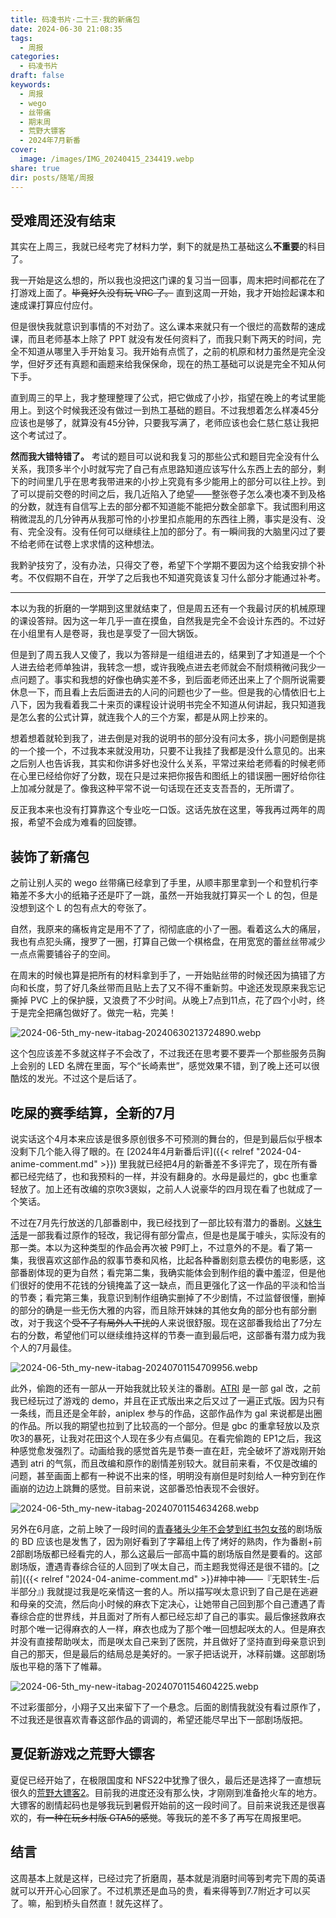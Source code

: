 ```yaml
---
title: 码凌书片·二十三·我的新痛包
date: 2024-06-30 21:08:35
tags:
  - 周报
categories:
  - 码凌书片
draft: false
keywords:
  - 周报
  - wego
  - 丝带痛
  - 期末周
  - 荒野大镖客
  - 2024年7月新番
cover:
  image: /images/IMG_20240415_234419.webp
share: true
dir: posts/随笔/周报
---
```


## 受难周还没有结束

其实在上周三，我就已经考完了材料力学，剩下的就是热工基础这么**不重要**的科目了。

我一开始是这么想的，所以我也没把这门课的复习当一回事，周末把时间都花在了打游戏上面了。~~毕竟好久没有玩 VRC 了。~~ 直到这周一开始，我才开始捡起课本和速成课打算应付应付。

但是很快我就意识到事情的不对劲了。这么课本来就只有一个很烂的高数帮的速成课，而且老师基本上除了 PPT 就没有发任何资料了，而我只剩下两天的时间，完全不知道从哪里入手开始复习。我开始有点慌了，之前的机原和材力虽然是完全没学，但好歹还有真题和画题来给我保保命，现在的热工基础可以说是完全不知从何下手。

直到周三的早上，我才整理整理了公式，把它做成了小抄，指望在晚上的考试里能用上。到这个时候我还没有做过一到热工基础的题目。不过我想着怎么样凑45分应该也是够了，就算没有45分钟，只要我写满了，老师应该也会仁慈仁慈让我把这个考试过了。

**然而我大错特错了。** 考试的题目可以说和我复习的那些公式和题目完全没有什么关系，我顶多半个小时就写完了自己有点思路知道应该写什么东西上去的部分，剩下的时间里几乎在思考我带进来的小抄上究竟有多少能用上的部分可以往上抄。到了可以提前交卷的时间之后，我几近陷入了绝望——整张卷子怎么凑也凑不到及格的分数，就连有自信写上去的部分都不知道能不能把分数全部拿下。我试图利用这稍微混乱的几分钟再从我那可怜的小抄里扣点能用的东西往上腾，事实是没有、没有、完全没有。没有任何可以继续往上加的部分了。有一瞬间我的大脑里闪过了要不给老师在试卷上求求情的这种想法。

我黔驴技穷了，没有办法，只得交了卷，希望下个学期不要因为这个给我安排个补考。不仅假期不自在，开学了之后我也不知道究竟该复习什么部分才能通过补考。

---

本以为我的折磨的一学期到这里就结束了，但是周五还有一个我最讨厌的机械原理的课设答辩。因为这一年几乎一直在摸鱼，自然我是完全不会设计东西的。不过好在小组里有人是卷哥，我也是享受了一回大锅饭。

但是到了周五我人又傻了，我以为答辩是一组组进去的，结果到了才知道是一个个人进去给老师单独讲，我转念一想，或许我晚点进去老师就会不耐烦稍微问我少一点问题了。事实和我想的好像也确实差不多，到后面老师还出来上了个厕所说需要休息一下，而且看上去后面进去的人问的问题也少了一些。但是我的心情依旧七上八下，因为我看着我二十来页的课程设计说明书完全不知道从何讲起，我只知道我是怎么套的公式计算，就连我个人的三个方案，都是从网上抄来的。

想着想着就轮到我了，进去倒是对我的说明书的部分没有问太多，挑小问题倒是挑的一个接一个，不过我本来就没用功，只要不让我挂了我都是没什么意见的。出来之后别人也告诉我，其实和你讲多好也没什么关系，平常过来给老师看的时候老师在心里已经给你好了分数，现在只是过来把你报告和图纸上的错误圈一圈好给你往上加减分就是了。像我这种平常不说一句话现在还支支吾吾的，无所谓了。

反正我本来也没有打算靠这个专业吃一口饭。这话先放在这里，等我再过两年的周报，希望不会成为难看的回旋镖。

## 装饰了新痛包

之前让别人买的 wego 丝带痛已经拿到了手里，从顺丰那里拿到一个和登机行李箱差不多大小的纸箱子还是吓了一跳，虽然一开始我就打算买一个 L 的包，但是没想到这个 L 的包有点大的夸张了。

自然，我原来的痛板肯定是用不了了，彻彻底底的小了一圈。看着这么大的痛层，我也有点犯头痛，搜罗了一圈，打算自己做一个棋格盘，在用宽宽的蕾丝丝带减少一点点需要铺谷子的空间。

在周末的时候也算是把所有的材料拿到手了，一开始贴丝带的时候还因为搞错了方向和长度，剪了好几条丝带而且贴上去了又不得不重新剪。中途还发现原来我忘记撕掉 PVC 上的保护膜，又浪费了不少时间。从晚上7点到11点，花了四个小时，终于是完全把痛包做好了。做完一粘，完美！

![2024-06-5th_my-new-itabag-20240630213724890.webp](/images/2024-06-5th_my-new-itabag-20240630213724890.webp)

这个包应该差不多就这样子不会改了，不过我还在思考要不要弄一个那些服务员胸上会别的 LED 名牌在里面，写个“长崎素世”，感觉效果不错，到了晚上还可以很酷炫的发光。不过这个是后话了。

## 吃屎的赛季结算，全新的7月

说实话这个4月本来应该是很多原创很多不可预测的舞台的，但是到最后似乎根本没剩下几个能入得了眼的。在 [2024年4月新番后评]({{< relref "2024-04-anime-comment.md" >}}) 里我就已经把4月的新番差不多评完了，现在所有番都已经完结了，也和我预料的一样，并没有翻身的。水母是最烂的，gbc 也重拿轻放了。加上还有改编的京吹3褒姒，之前人人说豪华的四月现在看了也就成了一个笑话。

不过在7月先行放送的几部番剧中，我已经找到了一部比较有潜力的番剧。[义妹生活](https://bangumi.tv/subject/393037)是一部我看过原作的轻改，我记得有部分雷点，但是也是属于噱头，实际没有的那一类。本以为这种类型的作品会再次被 P9盯上，不过意外的不是。看了第一集，我很喜欢这部作品的叙事节奏和风格，比起各种番剧刻意去模仿的电影感，这部番剧体现的更为自然；看完第二集，我确实能体会到制作组的囊中羞涩，但是他们很好的使用不花钱的分镜掩盖了这一缺点，而且更强化了这一作品的平淡和恰当的节奏；看完第三集，我意识到制作组确实删掉了不少剧情，不过监督很懂，删掉的部分的确是一些无伤大雅的内容，而且除开妹妹的其他女角的部分也有部分删改，对于我这个~~受不了有局外人干扰的~~人来说很舒服。现在这部番我给出了7分左右的分数，希望他们可以继续维持这样的节奏一直到最后吧，这部番有潜力成为我个人的7月最佳。

![2024-06-5th_my-new-itabag-20240701154709956.webp](/images/2024-06-5th_my-new-itabag-20240701154709956.webp)

此外，偷跑的还有一部从一开始我就比较关注的番剧。[ATRI](https://bangumi.tv/subject/397604) 是一部 gal 改，之前我已经玩过了游戏的 demo，并且在正式版出来之后又过了一遍正式版。因为只有一条线，而且还是全年龄，aniplex 参与的作品，这部作品作为 gal 来说都是出圈的作品。所以我的期望也拉到了比较高的一个部分。但是 gbc 的重拿轻放以及京吹3的暴死，让我对花田这个人现在多少有点偏见。在看完偷跑的 EP1之后，我这种感觉愈发强烈了。动画给我的感觉首先是节奏一直在赶，完全破坏了游戏刚开始遇到 atri 的气氛，而且改编和原作的剧情差别较大。就目前来看，不仅是改编的问题，甚至画面上都有一种说不出来的怪，明明没有崩但是时刻给人一种穷到在作画崩的边边上跳舞的感觉。目前来说，这部番恐怕表现不会很好。

![2024-06-5th_my-new-itabag-20240701154634268.webp](/images/2024-06-5th_my-new-itabag-20240701154634268.webp)

另外在6月底，之前上映了一段时间的[青春猪头少年不会梦到红书包女孩](https://bangumi.tv/subject/426239)的剧场版的 BD 应该也是发售了，因为刚好看到了字幕组上传了烤好的熟肉，作为番剧+前2部剧场版都已经看完的人，那么这最后一部高中篇的剧场版自然是要看的。这部剧场版，遭遇青春综合征的人回到了咲太自己，而主题我觉得还是很不错的。[之前]({{< relref "2024-04-anime-comment.md" >}}#神中神——『无职转生-后半部分』) 我就提过我是吃亲情这一套的人。所以描写咲太意识到了自己是在逃避和母亲的交流，然后向小时候的麻衣下定决心，让她带自己回到那个自己遭遇了青春综合症的世界线，并且面对了所有人都已经忘却了自己的事实。最后像拯救麻衣时那个唯一记得麻衣的人一样，麻衣也成为了那个唯一回想起咲太的人。但是麻衣并没有直接帮助咲太，而是咲太自己来到了医院，并且做好了坚持直到母亲意识到自己的那天，但是最后的结局总是美好的。一家子把话说开，冰释前嫌。这部剧场版也平稳的落下了帷幕。

![2024-06-5th_my-new-itabag-20240701154604225.webp](/images/2024-06-5th_my-new-itabag-20240701154604225.webp)

不过彩蛋部分，小翔子又出来留下了一个悬念。后面的剧情我就没有看过原作了，不过我还是很喜欢青春这部作品的调调的，希望还能尽早出下一部剧场版把。

## 夏促新游戏之荒野大镖客

夏促已经开始了，在极限国度和 NFS22中犹豫了很久，最后还是选择了一直想玩很久的[荒野大镖客2](https://steamdb.info/app/1174180/)。目前我的进度还没有那么快，才刚刚到准备抢火车的地方。大镖客的剧情起码也是够我玩到暑假开始前的这一段时间了。目前来说我还是很喜欢的，~~有一种在玩乡村版 GTA5的感觉~~。等我玩的差不多了再写在周报里吧。

## 结言

这周基本上就是这样，已经过完了折磨周，基本就是消磨时间等到考完下周的英语就可以开开心心回家了。不过机票还是血马的贵，看来得等到7.7附近才可以买了。嘛，船到桥头自然直！就先这样了。